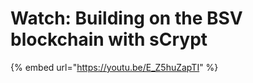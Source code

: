 # Watch: Building on the BSV blockchain with sCrypt

{% embed url="https://youtu.be/E_Z5huZapTI" %}
